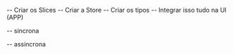 -- Criar os Slices
-- Criar a Store
-- Criar os tipos
-- Integrar isso tudo na UI (APP)

-- sincrona

-- assincrona
